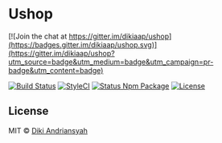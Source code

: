 # Ushop

[![Join the chat at https://gitter.im/dikiaap/ushop](https://badges.gitter.im/dikiaap/ushop.svg)](https://gitter.im/dikiaap/ushop?utm_source=badge&utm_medium=badge&utm_campaign=pr-badge&utm_content=badge)

[![Build Status](https://img.shields.io/travis/dikiaap/ushop/master.svg?style=flat-square)](https://travis-ci.org/dikiaap/ushop)
[![StyleCI](https://styleci.io/repos/55528956/shield)](https://styleci.io/repos/55528956)
[![Status Npm Package](https://david-dm.org/dikiaap/ushop.svg?style=flat-square)](https://david-dm.org/dikiaap/ushop)
[![License](https://img.shields.io/badge/license-MIT-blue.svg?style=flat-square)](https://github.com/dikiaap/ushop)

## License

MIT © [Diki Andriansyah](https://dikiaap.id)